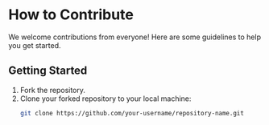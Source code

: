 # How to Contribute

We welcome contributions from everyone! Here are some guidelines to help you get started.

## Getting Started

1. Fork the repository.
2. Clone your forked repository to your local machine:
   ```bash
   git clone https://github.com/your-username/repository-name.git
